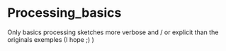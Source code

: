 # Processing_basics

Only basics processing sketches more verbose and / or explicit than the originals exemples (I hope ;) )
